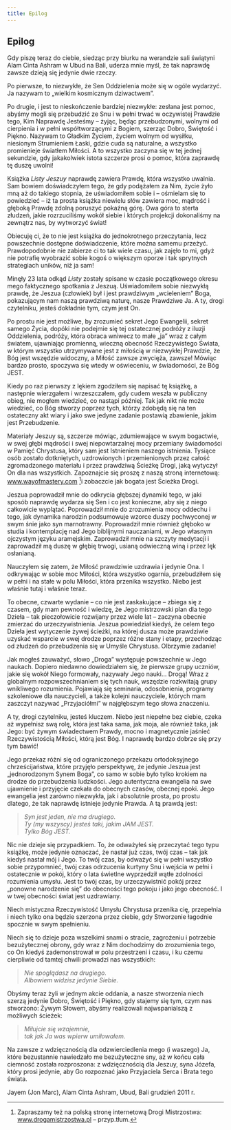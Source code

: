 ```yaml
---
title: Epilog
---
```


## Epilog

Gdy piszę teraz do  ciebie, siedząc przy biurku na  werandzie sali świątyni Alam Cinta Ashram w  Ubud na  Bali, uderza mnie myśl, że tak naprawdę zawsze dzieją się jedynie dwie rzeczy.

Po  pierwsze, to  niezwykłe, że Sen Oddzielenia może się w  ogóle wydarzyć. Ja  nazywam to  „wielkim kosmicznym dziwactwem”.

Po  drugie, i  jest to  nieskończenie bardziej niezwykłe: zesłana jest pomoc, abyśmy mogli się przebudzić ze  Snu i  w  pełni trwać w  oczywistej Prawdzie tego, Kim Naprawdę Jesteśmy – żyjąc, będąc przebudzonymi, wolnymi od  cierpienia i  w  pełni współtworzącymi z  Bogiem, szerząc Dobro, Świętość i  Piękno. Nazywam to  Gładkim Życiem, życiem wolnym od  wysiłku, niesionym Strumieniem Łaski, gdzie cuda są naturalne, a  wszystko promienieje światłem Miłości. A  to  wszystko zaczyna się w  tej jednej sekundzie, gdy jakakolwiek istota szczerze prosi o  pomoc, która zaprawdę tę duszę uwolni!

Książka *Listy Jeszuy* naprawdę zawiera Prawdę, która wszystko uwalnia. Sam bowiem doświadczyłem tego, że gdy podążałem za  Nim, życie żyło mną aż do  takiego stopnia, że uświadomiłem sobie i  – ośmielam się to  powiedzieć – iż ta  prosta książka niewielu słów zawiera moc, mądrość i  głęboką Prawdę zdolną poruszyć pokaźną górę. Owa góra to  sterta złudzeń, jakie rozrzuciliśmy wokół siebie i  których projekcji dokonaliśmy na  zewnątrz nas, by  wytworzyć świat!

Obiecuję ci, że to  nie jest książka do  jednokrotnego przeczytania, lecz powszechnie dostępne doświadczenie, które można samemu przeżyć. Prawdopodobnie nie zabierze ci to  tak wiele czasu, jak zajęło to  mi, gdyż nie potrafię wyobrazić sobie kogoś o  większym oporze i  tak sprytnych strategiach uników, niż ja  sam!

Minęły 23 lata odkąd *Listy* zostały spisane w  czasie początkowego okresu mego faktycznego spotkania z  Jeszuą. Uświadomiłem sobie niezwykłą prawdę, że Jeszua (człowiek) był i  jest prawdziwym „wcieleniem” Boga, pokazującym nam naszą prawdziwą naturę, nasze Prawdziwe Ja. A  ty, drogi czytelniku, jesteś dokładnie tym, czym jest On.

Po  prostu nie jest możliwe, by  zrozumieć sekret Jego Ewangelii, sekret samego Życia, dopóki nie podejmie się tej ostatecznej podróży z  iluzji Oddzielenia, podróży, która obraca wniwecz to  małe „ja” wraz z  całym światem, ujawniając promienną, wieczną obecność Rzeczywistego Świata, w  którym wszystko utrzymywane jest z  miłością w  niezwykłej Prawdzie, że Bóg jest wszędzie widoczny, a  Miłość zawsze zwycięża, zawsze! Mówiąc bardzo prosto, spoczywa się wtedy w  oświeceniu, w  świadomości, że Bóg JEST.

Kiedy po  raz pierwszy z  lękiem zgodziłem się napisać tę książkę, a  następnie wierzgałem i  wrzeszczałem, gdy cudem weszła w  publiczny obieg, nie mogłem wiedzieć, co  nastąpi później. Tak jak nikt nie może wiedzieć, co  Bóg stworzy poprzez tych, którzy zdobędą się na  ten ostateczny akt wiary i  jako swe jedyne zadanie postawią zbawienie, jakim jest Przebudzenie.

Materiały Jeszuy są, szczerze mówiąc, zdumiewające w  swym bogactwie, w  swej głębi mądrości i  swej niepowtarzalnej mocy przemiany świadomości w  Pamięć Chrystusa, który sam jest Istnieniem naszego istnienia. Tysiące osób zostało dotkniętych, uzdrowionych i  przemienionych przez całość zgromadzonego materiału i  przez prawdziwą Ścieżkę Drogi, jaką wytyczył On dla nas wszystkich. Zapoznajcie się proszę z  naszą stroną internetową: www.wayofmastery.com [^6]i  zobaczcie jak bogata jest Ścieżka Drogi.

[^6]:Zapraszamy też na polską stronę internetową Drogi Mistrzostwa: www.drogamistrzostwa.pl – przyp.tłum.

Jeszua poprowadził mnie do  odkrycia głębszej dynamiki tego, w  jaki sposób naprawdę wydarza się Sen i  co  jest konieczne, aby się z  niego całkowicie wyplątać. Poprowadził mnie do  zrozumienia mocy oddechu i  tego, jak dynamika narodzin podsumowuje wzorce duszy pochwyconej w  swym śnie jako syn marnotrawny. Poprowadził mnie również głęboko w  studia i  kontemplację nad Jego biblijnymi nauczaniami, w  Jego własnym ojczystym języku aramejskim. Zaprowadził mnie na  szczyty medytacji i  zaprowadził mą duszę w  głębię trwogi, usianą odwieczną winą i  przez lęk osłanianą.

Nauczyłem się zatem, że Miłość prawdziwie uzdrawia i  jedynie Ona. I  odkrywając w  sobie moc Miłości, która wszystko ogarnia, przebudziłem się w  pełni i  na  stałe w  polu Miłości, która przenika wszystko. Niebo jest właśnie tutaj i  właśnie teraz.

To  obecne, czwarte wydanie – co  nie jest zaskakujące – zbiega się z  czasem, gdy mam pewność i  wiedzę, że Jego mistrzowski plan dla tego Dzieła – tak pieczołowicie rozwijany przez wiele lat – zaczyna obecnie zmierzać do  urzeczywistnienia. Jeszua powiedział kiedyś, że celem tego Dzieła jest wytyczenie żywej ścieżki, na  której dusza może prawdziwie uzyskać wsparcie w  swej drodze poprzez różne stany i  etapy, przechodząc od  złudzeń do  przebudzenia się w  Umyśle Chrystusa. Olbrzymie zadanie!

Jak mogłeś zauważyć, słowo „Droga” występuje powszechnie w  Jego naukach. Dopiero niedawno dowiedziałem się, że pierwsze grupy uczniów, jakie się wokół Niego formowały, nazywały Jego nauki… Drogą! Wraz z  globalnym rozpowszechnianiem się tych nauk, wszędzie rozkwitają grupy wnikliwego rozumienia. Pojawiają się seminaria, odosobnienia, programy szkoleniowe dla nauczycieli, a  także kolejni nauczyciele, których mam zaszczyt nazywać „Przyjaciółmi” w  najgłębszym tego słowa znaczeniu.

A  ty, drogi czytelniku, jesteś kluczem. Niebo jest niepełne bez ciebie, czeka aż wypełnisz swą rolę, która jest taka sama, jak moja, ale również taka, jak Jego: być żywym świadectwem Prawdy, mocno i  magnetycznie jaśnieć Rzeczywistością Miłości, którą jest Bóg. I  naprawdę bardzo dobrze się przy tym bawić!

Jego przekaz różni się od  ograniczonego przekazu ortodoksyjnego chrześcijaństwa, które przyjęło perspektywę, że jedynie Jeszua jest „jednorodzonym Synem Boga”, co  samo w  sobie było tylko krokiem na  drodze do  przebudzenia ludzkości. Jego autentyczna ewangelia na  swe ujawnienie i  przyjęcie czekała do  obecnych czasów, obecnej epoki. Jego ewangelia jest zarówno niezwykła, jak i  absolutnie prosta, po  prostu dlatego, że tak naprawdę istnieje jedynie Prawda. A  tą prawdą jest:

>*Syn jest jeden, nie ma  drugiego.<br>
Ty  (my  wszyscy) jesteś taki, jakim JAM JEST.<br>
Tylko Bóg JEST.*

Nic nie dzieje się przypadkiem. To, że odważyłeś się przeczytać tego typu książkę, może jedynie oznaczać, że nastał już czas, twój czas – tak jak kiedyś nastał mój i  Jego. To  twój czas, by  odważyć się w  pełni wszystko sobie przypomnieć, twój czas odrzucenia kurtyny Snu i  wejścia w  pełni i  ostatecznie w  pokój, który o  lata świetlne wyprzedził wątłe zdolności rozumienia umysłu. Jest to  twój czas, by  urzeczywistnić pokój przez „ponowne narodzenie się” do  obecności tego pokoju i  jako jego obecność. I  w  twej obecności świat jest uzdrawiany.

Niech mistyczna Rzeczywistość Umysłu Chrystusa przenika cię, przepełnia i  niech tylko ona będzie szerzona przez ciebie, gdy Stworzenie łagodnie spocznie w  swym spełnieniu.

Niech się to  dzieje poza wszelkimi snami o  stracie, zagrożeniu i  potrzebie bezużytecznej obrony, gdy wraz z  Nim dochodzimy do  zrozumienia tego, co  On kiedyś zademonstrował w  polu przestrzeni i  czasu, i  ku  czemu cierpliwie od  tamtej chwili prowadzi nas wszystkich:

> *Nie spoglądasz na  drugiego.<br>
> Albowiem widzisz jedynie Siebie.*

Obyśmy teraz żyli w  jednym akcie oddania, a  nasze stworzenia niech szerzą jedynie Dobro, Świętość i  Piękno, gdy stajemy się tym, czym nas stworzono: Żywym Słowem, abyśmy realizowali najwspanialszą z  możliwych ścieżek:

> *Miłujcie się wzajemnie,<br>tak jak Ja  was wpierw umiłowałem.*

Na  zawsze z  wdzięcznością dla odzwierciedlenia mego (i  waszego) Ja, które bezustannie nawiedzało me bezużyteczne sny, aż w  końcu cała ciemność została rozproszona: z  wdzięcznością dla Jeszuy, syna Józefa, który prosi jedynie, aby Go rozpoznać jako Przyjaciela Serca i  Brata tego świata.

Jayem (Jon Marc),
Alam Cinta Ashram,
Ubud, Bali
grudzień 2011 r.
